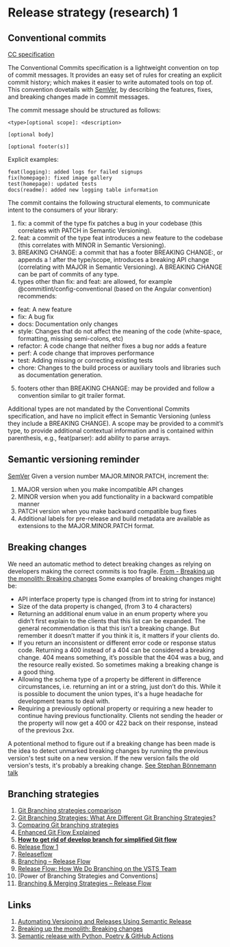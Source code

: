 
# Release strategy (research) 1

## Conventional commits
[CC specification](https://www.conventionalcommits.org/en/v1.0.0/)

The Conventional Commits specification is a lightweight convention on top of commit messages. It provides an easy set of rules for creating an explicit commit history; which makes it easier to write automated tools on top of. This convention dovetails with [SemVer](https://semver.org/), by describing the features, fixes, and breaking changes made in commit messages.

The commit message should be structured as follows:
```
<type>[optional scope]: <description>

[optional body]

[optional footer(s)]
```

Explicit examples:
```
feat(logging): added logs for failed signups
fix(homepage): fixed image gallery
test(homepage): updated tests
docs(readme): added new logging table information
```
The commit contains the following structural elements, to communicate intent to the consumers of your library:

1. fix: a commit of the type fix patches a bug in your codebase (this correlates with PATCH in Semantic Versioning).
2. feat: a commit of the type feat introduces a new feature to the codebase (this correlates with MINOR in Semantic Versioning).
3. BREAKING CHANGE: a commit that has a footer BREAKING CHANGE:, or appends a ! after the type/scope, introduces a breaking API change (correlating with MAJOR in Semantic Versioning). A BREAKING CHANGE can be part of commits of any type.
4. types other than fix: and feat: are allowed, for example @commitlint/config-conventional (based on the Angular convention) recommends:
- feat: A new feature
- fix: A bug fix
- docs: Documentation only changes
- style: Changes that do not affect the meaning of the code (white-space, formatting, missing semi-colons, etc)
- refactor: A code change that neither fixes a bug nor adds a feature
- perf: A code change that improves performance
- test: Adding missing or correcting existing tests
- chore: Changes to the build process or auxiliary tools and libraries such as documentation generation.
5. footers other than BREAKING CHANGE: <description> may be provided and follow a convention similar to git trailer format.

Additional types are not mandated by the Conventional Commits specification, and have no implicit effect in Semantic Versioning (unless they include a BREAKING CHANGE). A scope may be provided to a commit’s type, to provide additional contextual information and is contained within parenthesis, e.g., feat(parser): add ability to parse arrays.



## Semantic versioning reminder
[SemVer](https://semver.org/)
Given a version number MAJOR.MINOR.PATCH, increment the:

1. MAJOR version when you make incompatible API changes
2. MINOR version when you add functionality in a backward compatible manner
3. PATCH version when you make backward compatible bug fixes
4. Additional labels for pre-release and build metadata are available as extensions to the MAJOR.MINOR.PATCH format.

## Breaking changes
We need an automatic method to detect breaking changes as relying on developers making the correct commits is too fragile.
[From - Breaking up the monolith: Breaking changes](https://dev.to/authress/breaking-up-the-monolith-breaking-changes-14dd)
Some examples of breaking changes might be:

- API interface property type is changed (from int to string for instance)
- Size of the data property is changed, (from 3 to 4 characters)
- Returning an additional enum value in an enum property where you didn’t first explain to the clients that this list can be expanded. The general recommendation is that this isn’t a breaking change. But remember it doesn’t matter if you think it is, it matters if your clients do.
- If you return an inconsistent or different error code or response status code. Returning a 400 instead of a 404 can be considered a breaking change. 404 means something, it’s possible that the 404 was a bug, and the resource really existed. So sometimes making a breaking change is a good thing.
- Allowing the schema type of a property be different in difference circumstances, i.e. returning an int or a string, just don’t do this. While it is possible to document the union types, it's a huge headache for development teams to deal with.
- Requiring a previously optional property or requiring a new header to continue having previous functionality. Clients not sending the header or the property will now get a 400 or 422 back on their response, instead of the previous 2xx.

A potentional method to figure out if a breaking change has been made is the idea to detect unmarked breaking changes by running the previous version's test suite on a new version. If the new version fails the old version's tests, it's probably a breaking change. [See Stephan Bönnemann talk](https://www.youtube.com/watch?v=tc2UgG5L7WM)

## Branching strategies
1. [Git Branching strategies comparison
](https://www.opsatscale.com/articles/Git-branching-strategies-comparison/)
2. [Git Branching Strategies: What Are Different Git Branching Strategies?](https://phoenixnap.com/kb/git-branching-strategy)
3. [Comparing Git branching strategies](https://dev.to/arbitrarybytes/comparing-git-branching-strategies-dl4)
4. [Enhanced Git Flow Explained](https://www.toptal.com/gitflow/enhanced-git-flow-explained)
5. **[How to get rid of develop branch for simplified Git flow](https://devops.stackexchange.com/a/741)**
6. [Release flow 1](https://stackoverflow.com/a/50257357)
7. [Releaseflow](http://releaseflow.org/)
8. [Branching – Release Flow](https://www.linkedin.com/pulse/branching-release-flow-deixei)
9. [Release Flow: How We Do Branching on the VSTS Team](https://devblogs.microsoft.com/devops/release-flow-how-we-do-branching-on-the-vsts-team/)
10. [Power of Branching Strategies and Conventions]
11. [Branching & Merging Strategies – Release Flow](https://dev.to/jeastham1993/branching-merging-strategies-release-flow-18f3)

## Links
1. [Automating Versioning and Releases Using Semantic Release](https://medium.com/agoda-engineering/automating-versioning-and-releases-using-semantic-release-6ed355ede742)
2. [Breaking up the monolith: Breaking changes](https://dev.to/authress/breaking-up-the-monolith-breaking-changes-14dd)
3. [Semantic release with Python, Poetry & GitHub Actions](https://mestrak.com/blog/semantic-release-with-python-poetry-github-actions-20nn)
